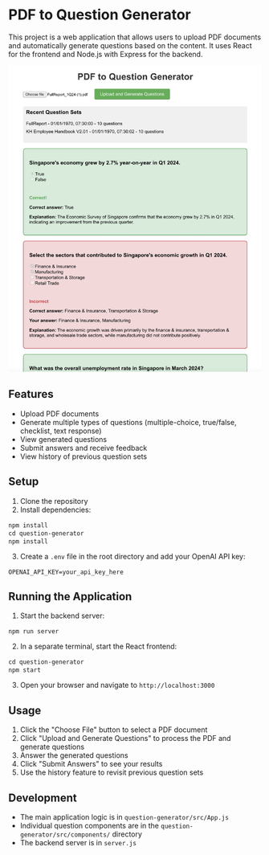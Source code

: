 # PDF to Question Generator

This project is a web application that allows users to upload PDF documents and automatically generate questions based on the content. It uses React for the frontend and Node.js with Express for the backend.

![Screenshot of the application](./screenshot.jpg)

## Features

- Upload PDF documents
- Generate multiple types of questions (multiple-choice, true/false, checklist, text response)
- View generated questions
- Submit answers and receive feedback
- View history of previous question sets

## Setup

1. Clone the repository
2. Install dependencies:

```
npm install
cd question-generator
npm install
```

3. Create a `.env` file in the root directory and add your OpenAI API key:

```
OPENAI_API_KEY=your_api_key_here
```

## Running the Application

1. Start the backend server:

```
npm run server
```

2. In a separate terminal, start the React frontend:

```
cd question-generator
npm start
```

3. Open your browser and navigate to `http://localhost:3000`

## Usage

1. Click the "Choose File" button to select a PDF document
2. Click "Upload and Generate Questions" to process the PDF and generate questions
3. Answer the generated questions
4. Click "Submit Answers" to see your results
5. Use the history feature to revisit previous question sets

## Development

- The main application logic is in `question-generator/src/App.js`
- Individual question components are in the `question-generator/src/components/` directory
- The backend server is in `server.js`
